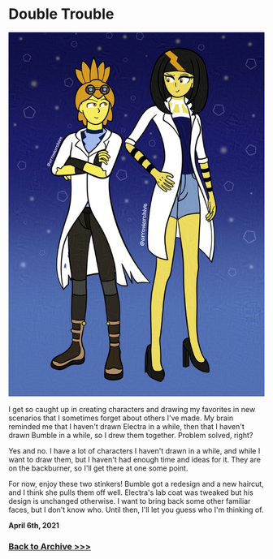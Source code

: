 # Double Trouble

<img src="https://raw.githubusercontent.com/arrowarchive/The-Arrowarchive/master/docs/images/SPACE/doubletrouble.PNG" alt="Team Rocket Reference"
     onContextMenu="return false;">

I get so caught up in creating characters and drawing my favorites in new scenarios that I sometimes forget about others I've made. My brain reminded me that I haven't drawn Electra in a while, then that I haven't drawn Bumble in a while, so I drew them together. Problem solved, right?

Yes and no. I have a lot of characters I haven't drawn in a while, and while I want to draw them, but I haven't had enough time and ideas for it. They are on the backburner, so I'll get there at one some point. 

For now, enjoy these two stinkers! Bumble got a redesign and a new haircut, and I think she pulls them off well. Electra's lab coat was tweaked but his design is unchanged otherwise. I want to bring back some other familiar faces, but I don't know who. Until then, I'll let you guess who I'm thinking of.

**April 6th, 2021**

### [Back to Archive >>>](https://arrowarchive.github.io/The-Arrowarchive/gallery)
